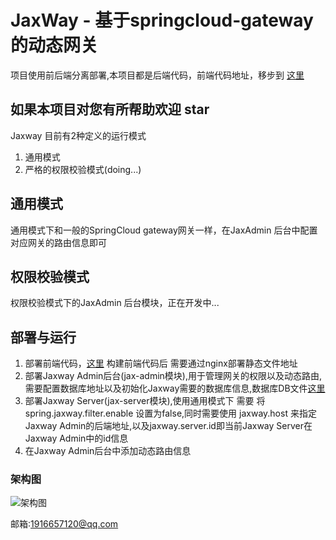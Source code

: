 # JaxWay - 基于springcloud-gateway的动态网关

项目使用前后端分离部署,本项目都是后端代码，前端代码地址，移步到 [这里](https://github.com/AntiBro/jaxway-admin-vue-ui)

## 如果本项目对您有所帮助欢迎 star

Jaxway 目前有2种定义的运行模式
1. 通用模式
2. 严格的权限校验模式(doing...)

## 通用模式
通用模式下和一般的SpringCloud gateway网关一样，在JaxAdmin 后台中配置对应网关的路由信息即可



## 权限校验模式
权限校验模式下的JaxAdmin 后台模块，正在开发中...


## 部署与运行
1. 部署前端代码，[这里](https://github.com/AntiBro/jaxway-admin-vue-ui) 构建前端代码后 需要通过nginx部署静态文件地址
2. 部署Jaxway Admin后台(jax-admin模块),用于管理网关的权限以及动态路由,需要配置数据库地址以及初始化Jaxway需要的数据库信息,数据库DB文件[这里](https://github.com/AntiBro/jax-way/tree/master/jax-admin-dao/src/main/resources/sql)
3. 部署Jaxway Server(jax-server模块),使用通用模式下 需要 将 spring.jaxway.filter.enable 设置为false,同时需要使用 jaxway.host 来指定Jaxway Admin的后端地址,以及jaxway.server.id即当前Jaxway Server在Jaxway Admin中的id信息
4. 在Jaxway Admin后台中添加动态路由信息
 
### 架构图
![架构图](https://graph.baidu.com/resource/12139fd5ea14b35da8fbd01587989485.jpg)



邮箱:1916657120@qq.com